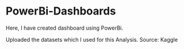 # PowerBi-Dashboards

Here, I have created dashboard using PowerBi.

Uploaded the datasets which I used for this Analysis.
Source: Kaggle
